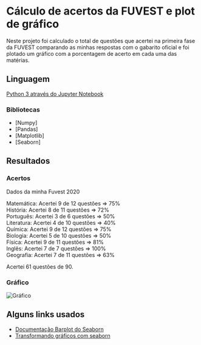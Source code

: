 # Cálculo de acertos da FUVEST e plot de gráfico

Neste projeto foi calculado o total de questões que acertei na primeira fase da FUVEST comparando as minhas respostas com o gabarito oficial e foi plotado um gráfico com a porcentagem de acerto em cada uma das matérias.

## Linguagem

[Python 3 através do Jupyter Notebook](https://jupyter.org/)

### Bibliotecas

- [Numpy]
- [Pandas]
- [Matplotlib]
- [Seaborn]

## Resultados

### Acertos

Dados da minha Fuvest 2020

Matemática: Acertei 9 de 12 questões => 75%\
História: Acertei 8 de 11 questões => 72%\
Português: Acertei 3 de 6 questões => 50%\
Literatura: Acertei 4 de 10 questões => 40%\
Química: Acertei 9 de 12 questões => 75%\
Biologia: Acertei 5 de 10 questões => 50%\
Física: Acertei 9 de 11 questões => 81%\
Inglês: Acertei 7 de 7 questões => 100%\
Geografia: Acertei 7 de 11 questões => 63%

Acertei 61 questões de 90.

### Gráfico

![Gráfico](https://raw.githubusercontent.com/carlosenmm/Projeto-3---Fuvest/master/plot.png)

## Alguns links usados

- [Documentação Barplot do Seaborn](https://seaborn.pydata.org/generated/seaborn.barplot.html)
- [Transformando gráficos com seaborn](https://medium.com/@dey.mallika/transform-your-graphs-with-seaborn-ea4fa8e606a6)